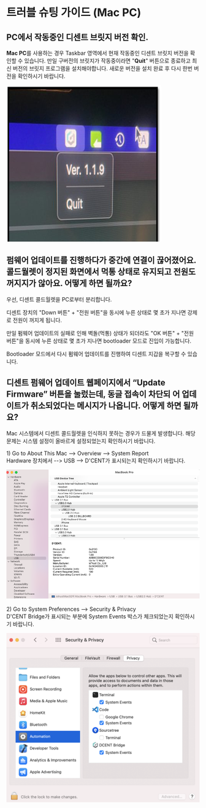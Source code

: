 # 트러블 슈팅 가이드 \(Mac PC\)

## PC에서 작동중인 디센트 브릿지 버전 확인.

**Mac PC**를 사용하는 경우 Taskbar 영역에서 현재 작동중인 디센트 브릿지 버전을 확인할 수 있습니다. 만일 구버전의 브릿지가 작동중이라면 "**Quit**" 버튼으로 종료하고 최신 버전의 브릿지 프로그램을 설치해야합니다. 새로운 버전을 설치 완료 후 다시 한번 버전을 확인하시기 바랍니다.

![](../../.gitbook/assets/bridge-version.png)

## 펌웨어 업데이트를 진행하다가 중간에 연결이 끊어졌어요. 콜드월렛이 정지된 화면에서 먹통 상태로 유지되고 전원도 꺼지지가 않아요. 어떻게 하면 될까요?

우선, 디센트 콜드월렛을 PC로부터 분리합니다. 

디센트 장치의 "Down 버튼" + "전원 버튼"을 동시에 누른 상태로 몇 초가 지나면 강제로 전원이 꺼지게 됩니다. 

만일 펌웨어 업데이트의 실패로 인해 벽돌\(먹통\) 상태가 되더라도 "OK 버튼" + "전원 버튼"을 동시에 누른 상태로 몇 초가 지나면 bootloader 모드로 진입이 가능합니다. 

Bootloader 모드에서 다시 펌웨어 업데이트를 진행하여 디센트 지갑을 복구할 수 있습니다.

## 디센트 펌웨어 업데이트 웹페이지에서 “Update Firmware” 버튼을 눌렀는데, 동글 접속이 차단되 어 업데이트가 취소되었다는 메시지가 나옵니다. 어떻게 하면 될까요?

Mac 시스템에서 디센트 콜드월렛을 인식하지 못하는 경우가 드물게 발생합니다. 해당 문제는 시스템 설정이 올바르게 설정되었는지 확인하시기 바랍니다.

1\) Go to About This Mac --&gt; Overview --&gt; System Report  
Hardware 장치에서 --&gt; USB --&gt; D'CENT가 표시되는지 확인하시기 바랍니다.

![](../../.gitbook/assets/fw-update-mac-os_01%20%281%29.png)

2\) Go to System Preferences --&gt; Security & Privacy  
D'CENT Bridge가 표시되는 부분에 System Events 박스가 체크되었는지 확인하시기 바랍니다.

![](../../.gitbook/assets/fw-update-mac-os_02.png)

